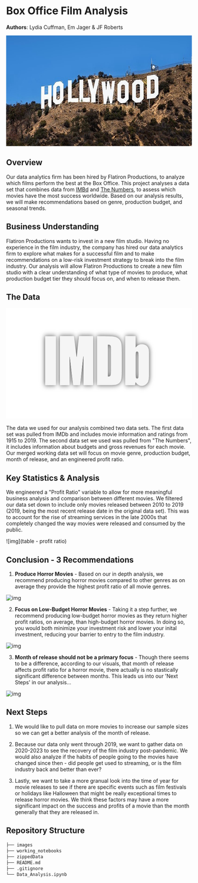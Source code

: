# Box Office Film Analysis

**Authors**: Lydia Cuffman, Em Jager & JF Roberts

<p align="center">
  <img width="800" height="300" src="images/Holywood.jpeg">
</p>

## Overview

Our data analytics firm has been hired by Flatiron Productions, to analyze which films perform the best at the Box Office. This project analyses a data set that combines data from [IMBd](https://www.imdb.com/)
 and [The Numbers](https://www.the-numbers.com/movie/), to assess which movies have the most success worldwide. Based on our analysis results, we will make recommendations based on genre, production budget, and seasonal trends.

## Business Understanding

Flatiron Productions wants to invest in a new film studio. Having no experience in the film industry, the company has hired our data analytics firm to explore what makes for a successful film and to make recommendations on a low-risk investment strategy to break into the film industry. Our analysis will allow Flatiron Productions to create a new film studio with a clear understanding of what type of movies to produce, what production budget tier they should focus on, and when to release them.

## The Data 

<p align="center">
  <img width="800" height="300" src="images/d90etr2uv2t9idnbcshcl9eh3p-e60d36ec5ba6ce6543b246ef0041c504.png">
</p>

The data we used for our analysis combined two data sets. The first data set was pulled from IMDb and includes movie information and ratings from 1915 to 2019. The second data set we used was pulled from "The Numbers", it includes information about budgets and gross revenues for each movie. Our merged working data set will focus on movie genre, production budget, month of release, and an engineered profit ratio.

## Key Statistics & Analysis

We engineered a "Profit Ratio" variable to allow for more meaningful business analysis and comparison between different movies. We filtered our data set down to include only movies released between 2010 to 2019 (2019, being the most recent release date in the original data set). This was to account for the rise of streaming services in the late 2000s that completely changed the way movies were released and consumed by the public.


![img](table - profit ratio)

## Conclusion - 3 Recommendations 

1. **Produce Horror Movies** - Based on our in depth analysis, we recommend producing horror movies compared to other genres as on average they provide the highest profit ratio of all movie genres.

![img]()

2. **Focus on Low-Budget Horror Movies** - Taking it a step further, we recommend producing low-budget horror movies as they return higher profit ratios, on average, than high-budget horror movies. In doing so, you would both minimize your investment risk and lower your inital investment, reducing your barrier to entry to the film industry.

![img]()

3. **Month of release should not be a primary focus** - Though there seems to be a difference, according to our visuals, that month of release affects profit ratio for a horror movie, there actually is no stastically significant difference between months. This leads us into our 'Next Steps' in our analysis...

![img]() 

## Next Steps

1. We would like to pull data on more movies to increase our sample sizes so we can get a better analysis of the month of release. 

2. Because our data only went through 2019, we want to gather data on 2020-2023 to see the recovery of the film industry post-pandemic. We would also analyze if the habits of people going to the movies have changed since then - did people get used to streaming, or is the film industry back and better than ever?

3. Lastly, we want to take a more granual look into the time of year for movie releases to see if there are specific events such as film festivals or holidays like Halloween that might be really exceptional times to release horror movies. We think these factors may have a more significant impact on the success and profits of a movie than the month generally that they are released in. 


## Repository Structure

```
├── images
├── working_notebooks
├── zippedData
├── README.md
├── .gitignore
└── Data_Analysis.ipynb
```
